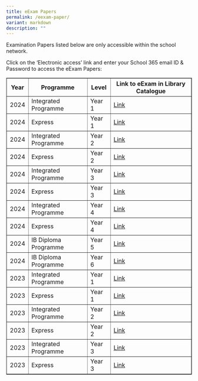 ```yaml
---
title: eExam Papers
permalink: /eexam-paper/
variant: markdown
description: ""
---
```

<p>Examination Papers listed below are only accessible within the school network.&nbsp;</p>
<p>Click on the ‘Electronic access’ link and enter your School 365 email ID &amp; Password to access the eExam Papers:</p>
<table cellspacing="0" cellpadding="5" border="1">
  <tbody><tr>
    <th>Year</th>
    <th>Programme</th>
    <th>Level</th>
    <th>Link to eExam in Library Catalogue</th>
  </tr>
  <tr>
    <td>2024</td>
    <td>Integrated Programme</td>
    <td>Year 1</td>
    <td><a target="_blank" href="https://schoolibrary.moe.edu.sg/anglochineseindependent/cgi-bin/spydus.exe/ENQ/WPAC/BIBENQ?SETLVL=&amp;BRN=4794464">Link</a></td>
  </tr>
  <tr>
    <td>2024</td>
    <td>Express</td>
    <td>Year 1</td>
    <td><a target="_blank" href="https://schoolibrary.moe.edu.sg/anglochineseindependent/cgi-bin/spydus.exe/ENQ/WPAC/BIBENQ?SETLVL=&amp;BRN=4794462">Link</a></td>
  </tr>
  <tr>
    <td>2024</td>
    <td>Integrated Programme</td>
    <td>Year 2</td>
    <td><a target="_blank" href="https://schoolibrary.moe.edu.sg/anglochineseindependent/cgi-bin/spydus.exe/ENQ/WPAC/BIBENQ?SETLVL=&amp;BRN=4798739">Link</a></td>
  </tr>
  <tr>
    <td>2024</td>
    <td>Express</td>
    <td>Year 2</td>
    <td><a target="_blank" href="https://schoolibrary.moe.edu.sg/anglochineseindependent/cgi-bin/spydus.exe/ENQ/WPAC/BIBENQ?SETLVL=&amp;BRN=4798750">Link</a></td>
  </tr>
  <tr>
    <td>2024</td>
    <td>Integrated Programme</td>
    <td>Year 3</td>
    <td><a target="_blank" href="https://schoolibrary.moe.edu.sg/anglochineseindependent/cgi-bin/spydus.exe/ENQ/WPAC/BIBENQ?SETLVL=&amp;BRN=4798787">Link</a></td>
  </tr>
  <tr>
    <td>2024</td>
    <td>Express</td>
    <td>Year 3</td>
    <td><a target="_blank" href="https://schoolibrary.moe.edu.sg/anglochineseindependent/cgi-bin/spydus.exe/ENQ/WPAC/BIBENQ?SETLVL=&amp;BRN=4798783">Link</a></td>
  </tr>
  <tr>
    <td>2024</td>
    <td>Integrated Programme</td>
    <td>Year 4</td>
    <td><a target="_blank" href="https://schoolibrary.moe.edu.sg/anglochineseindependent/cgi-bin/spydus.exe/ENQ/WPAC/BIBENQ?SETLVL=&amp;BRN=4798791">Link</a></td>
  </tr>
  <tr>
    <td>2024</td>
    <td>Express</td>
    <td>Year 4</td>
    <td><a target="_blank" href="https://schoolibrary.moe.edu.sg/anglochineseindependent/cgi-bin/spydus.exe/ENQ/WPAC/BIBENQ?QRY=SVL(Year4EPrelim2024)&amp;NRECS=20">Link</a></td>
  </tr>
  <tr>
    <td>2024</td>
    <td>IB Diploma Programme</td>
    <td>Year 5</td>
    <td><a target="_blank" href="https://schoolibrary.moe.edu.sg/anglochineseindependent/cgi-bin/spydus.exe/ENQ/WPAC/BIBENQ?SETLVL=&amp;BRN=4798800">Link</a></td>
  </tr>
  <tr>
    <td>2024</td>
    <td>IB Diploma Programme</td>
    <td>Year 6</td>
    <td><a target="_blank" href="https://schoolibrary.moe.edu.sg/anglochineseindependent/cgi-bin/spydus.exe/ENQ/WPAC/BIBENQ?QRY=SVL(YEAR6PRELIM2024)&amp;NRECS=20">Link</a></td>
  </tr>
  <tr>
    <td>2023</td>
    <td>Integrated Programme</td>
    <td>Year 1</td>
    <td><a target="_blank" href="https://schoolibrary.moe.edu.sg/anglochineseindependent/cgi-bin/spydus.exe/ENQ/WPAC/BIBENQ?SETLVL=&amp;BRN=4798891">Link</a></td>
  </tr>
  <tr>
    <td>2023</td>
    <td>Express</td>
    <td>Year 1</td>
    <td><a target="_blank" href="https://schoolibrary.moe.edu.sg/anglochineseindependent/cgi-bin/spydus.exe/ENQ/WPAC/BIBENQ?SETLVL=&amp;BRN=4798892">Link</a></td>
  </tr>
  <tr>
    <td>2023</td>
    <td>Integrated Programme</td>
    <td>Year 2</td>
    <td><a target="_blank" href="https://schoolibrary.moe.edu.sg/anglochineseindependent/cgi-bin/spydus.exe/ENQ/WPAC/BIBENQ?SETLVL=&amp;BRN=4798894">Link</a></td>
  </tr>
  <tr>
    <td>2023</td>
    <td>Express</td>
    <td>Year 2</td>
    <td><a target="_blank" href="https://schoolibrary.moe.edu.sg/anglochineseindependent/cgi-bin/spydus.exe/ENQ/WPAC/BIBENQ?SETLVL=&amp;BRN=4798915">Link</a></td>
  </tr>
  <tr>
    <td>2023</td>
    <td>Integrated Programme</td>
    <td>Year 3</td>
    <td><a target="_blank" href="https://schoolibrary.moe.edu.sg/anglochineseindependent/cgi-bin/spydus.exe/ENQ/WPAC/BIBENQ?SETLVL=&amp;BRN=4798917">Link</a></td>
  </tr>
  <tr>
    <td>2023</td>
    <td>Express</td>
    <td>Year 3</td>
    <td><a target="_blank" href="https://schoolibrary.moe.edu.sg/anglochineseindependent/cgi-bin/spydus.exe/ENQ/WPAC/BIBENQ?SETLVL=&amp;BRN=4798918">Link</a></td>
  </tr>
  
</tbody></table>
